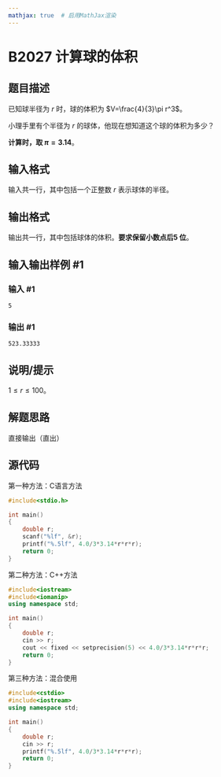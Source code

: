```yaml
---
mathjax: true  # 启用MathJax渲染
---
```

# B2027 计算球的体积

## 题目描述

已知球半径为 $r$ 时，球的体积为 $V=\frac{4}{3}\pi r^3$。

小理手里有个半径为 $r$ 的球体，他现在想知道这个球的体积为多少？

**计算时，取 $\pi = 3.14$**。

## 输入格式

输入共一行，其中包括一个正整数 $r$ 表示球体的半径。

## 输出格式

输出共一行，其中包括球体的体积。**要求保留小数点后$5$ 位**。

## 输入输出样例 #1

### 输入 #1

```
5
```

### 输出 #1

```
523.33333
```

## 说明/提示

$1\leq r\leq 100$。



## 解题思路

直接输出（直出）

## 源代码

第一种方法：C语言方法

```cpp
#include<stdio.h>

int main()
{
    double r;
    scanf("%lf", &r);
    printf("%.5lf", 4.0/3*3.14*r*r*r);
    return 0;
}
```

第二种方法：C++方法

```cpp
#include<iostream>
#include<iomanip>
using namespace std;

int main()
{
    double r;
    cin >> r;
    cout << fixed << setprecision(5) << 4.0/3*3.14*r*r*r;
    return 0;
}
```

第三种方法：混合使用

```cpp
#include<cstdio>
#include<iostream>
using namespace std;

int main()
{
    double r;
    cin >> r;
    printf("%.5lf", 4.0/3*3.14*r*r*r);
    return 0;
}
```

